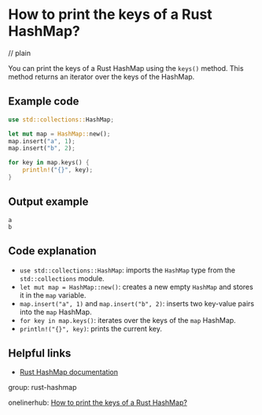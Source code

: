 # How to print the keys of a Rust HashMap?
// plain

You can print the keys of a Rust HashMap using the `keys()` method. This method returns an iterator over the keys of the HashMap.

## Example code

```rust
use std::collections::HashMap;

let mut map = HashMap::new();
map.insert("a", 1);
map.insert("b", 2);

for key in map.keys() {
    println!("{}", key);
}
```

## Output example

```
a
b
```

## Code explanation

- `use std::collections::HashMap`: imports the `HashMap` type from the `std::collections` module.
- `let mut map = HashMap::new()`: creates a new empty `HashMap` and stores it in the `map` variable.
- `map.insert("a", 1)` and `map.insert("b", 2)`: inserts two key-value pairs into the `map` HashMap.
- `for key in map.keys()`: iterates over the keys of the `map` HashMap.
- `println!("{}", key)`: prints the current key.

## Helpful links
- [Rust HashMap documentation](https://doc.rust-lang.org/std/collections/struct.HashMap.html)

group: rust-hashmap

onelinerhub: [How to print the keys of a Rust HashMap?](https://onelinerhub.com/rust/how-to-print-the-keys-of-a-rust-hashmap)